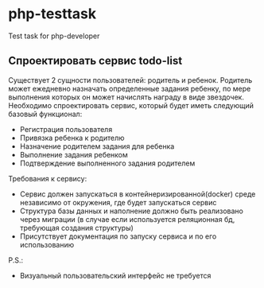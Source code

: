 # php-testtask
Test task for php-developer

## Спроектировать сервис todo-list

Существует 2 сущности пользователей: родитель и ребенок. Родитель может ежедневно назначать определенные задания ребенку, по мере выполнения которых он может начислять награду в виде звездочек. Необходимо спроектировать сервис, который будет иметь следующий базовый функционал:

  - Регистрация пользователя
  - Привязка ребенка к родителю
  - Назначение родителем задания для ребенка
  - Выполнение задания ребенком
  - Подтверждение выполненного задания родителем

Требования к сервису:
  - Сервис должен запускаться в контейнеризированной(docker) среде независимо от окружения, где будет запускаться сервис
  - Структура базы данных и наполнение должно быть реализовано через миграции (в случае если используется реляционная бд, требующая создания структуры)
  - Присутствует документация по запуску сервиса и по его использованию

P.S.:
  - Визуальный пользовательский интерфейс не требуется
